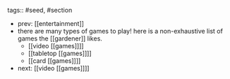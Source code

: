 tags:: #seed, #section

- prev: [[entertainment]]
- there are many types of games to play! here is a non-exhaustive list of games the [[gardener]] likes.
	- [[video [[games]]]]
	- [[tabletop [[games]]]]
	- [[card [[games]]]]
- next: [[video [[games]]]]